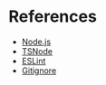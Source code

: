 # References

- [Node.js](https://nodejs.org)
- [TSNode](https://typestrong.org/ts-node)
- [ESLint](https://eslint.org)
- [Gitignore](https://marketplace.visualstudio.com/items?itemName=codezombiech.gitignore)
